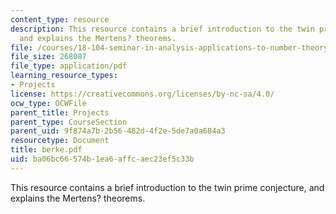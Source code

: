 ```yaml
---
content_type: resource
description: This resource contains a brief introduction to the twin prime conjecture,
  and explains the Mertens? theorems.
file: /courses/18-104-seminar-in-analysis-applications-to-number-theory-fall-2006/ba06bc66574b1ea6affcaec23ef5c33b_berke.pdf
file_size: 268087
file_type: application/pdf
learning_resource_types:
- Projects
license: https://creativecommons.org/licenses/by-nc-sa/4.0/
ocw_type: OCWFile
parent_title: Projects
parent_type: CourseSection
parent_uid: 9f874a7b-2b56-482d-4f2e-5de7a0a684a3
resourcetype: Document
title: berke.pdf
uid: ba06bc66-574b-1ea6-affc-aec23ef5c33b
---
```

This resource contains a brief introduction to the twin prime conjecture, and explains the Mertens? theorems.